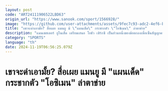 ```yaml
---
layout: post
code: "ART24111906522LBD63"
origin_url: "https://www.sanook.com/sport/1566928/"
image: "https://github.com/user-attachments/assets/9fec7c93-adc2-4ef6-b020-af529cc58b6f"
title: "เขาจะด่าเอามั้ย? สื่อเผย แมนยู มี \"แผนเด็ด\" กระชากตัว \"โอซิเมน\" ล่าตาข่าย"
description: "แมนเชสเตอร์ ยูไนเต็ด เตรียมเสนอ โยชัว เซิร์กซี เป็นส่วนหนึ่งของข้อตกลงเพื่อเซ็นสัญญาคว้าตัว วิคเตอร์ โอซิเมน จาก นาโปลี ช่วงซัมเมอร์หน้า"
category: "SPORTS"
language: "th"
date: 2024-11-19T06:56:25.079Z
---
```


# เขาจะด่าเอามั้ย? สื่อเผย แมนยู มี "แผนเด็ด" กระชากตัว "โอซิเมน" ล่าตาข่าย
